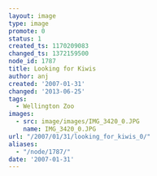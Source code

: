 ```yaml
---
layout: image
type: image
promote: 0
status: 1
created_ts: 1170209083
changed_ts: 1372159500
node_id: 1787
title: Looking for Kiwis
author: anj
created: '2007-01-31'
changed: '2013-06-25'
tags:
  - Wellington Zoo
images:
  - src: image/images/IMG_3420_0.JPG
    name: IMG_3420_0.JPG
url: "/2007/01/31/looking_for_kiwis_0/"
aliases:
  - "/node/1787/"
date: '2007-01-31'
---
```


